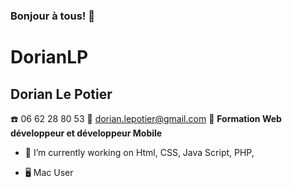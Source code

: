 ### Bonjour à tous! 👋
# DorianLP #
## Dorian Le Potier
☎️ 06 62 28 80 53
📜 dorian.lepotier@gmail.com
🚧 **Formation Web développeur et développeur Mobile**



- 🔭 I’m currently working on Html, CSS, Java Script, PHP, 

- 🖥 Mac User

